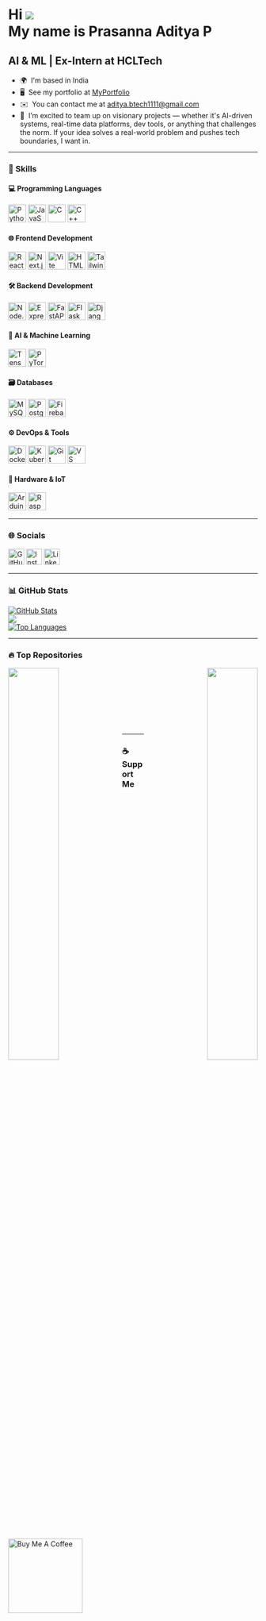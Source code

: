 Hi ![](https://user-images.githubusercontent.com/18350557/176309783-0785949b-9127-417c-8b55-ab5a4333674e.gif)  
My name is Prasanna Aditya P  
=========================================================================================================================================  
AI & ML | Ex-Intern at HCLTech  
------------------------------  

- 🌍  I'm based in India  
- 🖥️  See my portfolio at [MyPortfolio](http://prasannaaditya.com)  
- ✉️  You can contact me at [aditya.btech1111@gmail.com](mailto:aditya.btech1111@gmail.com)  
- 🤝  I’m excited to team up on visionary projects — whether it's AI-driven systems, real-time data platforms, dev tools, or anything that challenges the norm. If your idea solves a real-world problem and pushes tech boundaries, I want in.  

---

### 🧠 Skills

#### 💻 Programming Languages  
<p align="left">  
  <a href="https://www.python.org/" target="_blank"><img src="https://raw.githubusercontent.com/danielcranney/readme-generator/main/public/icons/skills/python-colored.svg" width="36" title="Python"/></a>  
  <a href="https://developer.mozilla.org/en-US/docs/Web/JavaScript" target="_blank"><img src="https://raw.githubusercontent.com/danielcranney/readme-generator/main/public/icons/skills/javascript-colored.svg" width="36" title="JavaScript"/></a>  
  <a href="https://docs.microsoft.com/en-us/cpp/" target="_blank"><img src="https://raw.githubusercontent.com/danielcranney/readme-generator/main/public/icons/skills/c-colored.svg" width="36" title="C"/></a>  
  <a href="https://docs.microsoft.com/en-us/cpp/" target="_blank"><img src="https://raw.githubusercontent.com/danielcranney/readme-generator/main/public/icons/skills/cplusplus-colored.svg" width="36" title="C++"/></a>  
</p>

#### 🌐 Frontend Development  
<p align="left">  
  <a href="https://reactjs.org/" target="_blank"><img src="https://raw.githubusercontent.com/danielcranney/readme-generator/main/public/icons/skills/react-colored.svg" width="36" title="React"/></a>  
  <a href="https://nextjs.org/" target="_blank"><img src="https://raw.githubusercontent.com/danielcranney/readme-generator/main/public/icons/skills/nextjs-colored.svg" width="36" title="Next.js"/></a>  
  <a href="https://vitejs.dev/" target="_blank"><img src="https://raw.githubusercontent.com/danielcranney/readme-generator/main/public/icons/skills/vite-colored.svg" width="36" title="Vite"/></a>  
  <a href="https://developer.mozilla.org/en-US/docs/Glossary/HTML5" target="_blank"><img src="https://raw.githubusercontent.com/danielcranney/readme-generator/main/public/icons/skills/html5-colored.svg" width="36" title="HTML5"/></a>  
  <a href="https://tailwindcss.com/" target="_blank"><img src="https://raw.githubusercontent.com/danielcranney/readme-generator/main/public/icons/skills/tailwindcss-colored.svg" width="36" title="TailwindCSS"/></a>  
</p>

#### 🛠️ Backend Development  
<p align="left">  
  <a href="https://nodejs.org/" target="_blank"><img src="https://raw.githubusercontent.com/danielcranney/readme-generator/main/public/icons/skills/nodejs-colored.svg" width="36" title="Node.js"/></a>  
  <a href="https://expressjs.com/" target="_blank"><img src="https://raw.githubusercontent.com/danielcranney/readme-generator/main/public/icons/skills/express-colored.svg" width="36" title="Express"/></a>  
  <a href="https://fastapi.tiangolo.com/" target="_blank"><img src="https://raw.githubusercontent.com/danielcranney/readme-generator/main/public/icons/skills/fastapi-colored.svg" width="36" title="FastAPI"/></a>  
  <a href="https://flask.palletsprojects.com/" target="_blank"><img src="https://raw.githubusercontent.com/danielcranney/readme-generator/main/public/icons/skills/flask-colored.svg" width="36" title="Flask"/></a>  
  <a href="https://www.djangoproject.com/" target="_blank"><img src="https://raw.githubusercontent.com/danielcranney/readme-generator/main/public/icons/skills/django-colored.svg" width="36" title="Django"/></a>  
</p>

#### 🧠 AI & Machine Learning  
<p align="left">  
  <a href="https://www.tensorflow.org/" target="_blank"><img src="https://raw.githubusercontent.com/danielcranney/readme-generator/main/public/icons/skills/tensorflow-colored.svg" width="36" title="TensorFlow"/></a>  
  <a href="https://pytorch.org/" target="_blank"><img src="https://raw.githubusercontent.com/danielcranney/readme-generator/main/public/icons/skills/pytorch-colored.svg" width="36" title="PyTorch"/></a>  
</p>

#### 🗃️ Databases  
<p align="left">  
  <a href="https://www.mysql.com/" target="_blank"><img src="https://raw.githubusercontent.com/danielcranney/readme-generator/main/public/icons/skills/mysql-colored.svg" width="36" title="MySQL"/></a>  
  <a href="https://www.postgresql.org/" target="_blank"><img src="https://raw.githubusercontent.com/danielcranney/readme-generator/main/public/icons/skills/postgresql-colored.svg" width="36" title="PostgreSQL"/></a>  
  <a href="https://firebase.google.com/" target="_blank"><img src="https://raw.githubusercontent.com/danielcranney/readme-generator/main/public/icons/skills/firebase-colored.svg" width="36" title="Firebase"/></a>  
</p>

#### ⚙️ DevOps & Tools  
<p align="left">  
  <a href="https://www.docker.com/" target="_blank"><img src="https://raw.githubusercontent.com/danielcranney/readme-generator/main/public/icons/skills/docker-colored.svg" width="36" title="Docker"/></a>  
  <a href="https://kubernetes.io/" target="_blank"><img src="https://raw.githubusercontent.com/danielcranney/readme-generator/main/public/icons/skills/kubernetes-colored.svg" width="36" title="Kubernetes"/></a>  
  <a href="https://git-scm.com/" target="_blank"><img src="https://raw.githubusercontent.com/danielcranney/readme-generator/main/public/icons/skills/git-colored.svg" width="36" title="Git"/></a>  
  <a href="https://code.visualstudio.com/" target="_blank"><img src="https://raw.githubusercontent.com/danielcranney/readme-generator/main/public/icons/skills/visualstudiocode-colored.svg" width="36" title="VS Code"/></a>  
</p>

#### 🔧 Hardware & IoT  
<p align="left">  
  <a href="https://store.arduino.cc/" target="_blank"><img src="https://raw.githubusercontent.com/danielcranney/readme-generator/main/public/icons/skills/arduino-colored.svg" width="36" title="Arduino"/></a>  
  <a href="https://www.raspberrypi.org/" target="_blank"><img src="https://raw.githubusercontent.com/danielcranney/readme-generator/main/public/icons/skills/raspberrypi-colored.svg" width="36" title="Raspberry Pi"/></a>  
</p>

---

### 🌐 Socials

<p align="left">  
  <a href="https://www.github.com/adithya262" target="_blank"><img src="https://raw.githubusercontent.com/danielcranney/readme-generator/main/public/icons/socials/github.svg" width="32" title="GitHub"/></a>  
  <a href="http://www.instagram.com/_aditya_2603" target="_blank"><img src="https://raw.githubusercontent.com/danielcranney/readme-generator/main/public/icons/socials/instagram.svg" width="32" title="Instagram"/></a>  
  <a href="https://www.linkedin.com/in/prasanna-aditya-prabakaran-az26112003/" target="_blank"><img src="https://raw.githubusercontent.com/danielcranney/readme-generator/main/public/icons/socials/linkedin.svg" width="32" title="LinkedIn"/></a>  
</p>

---

### 📊 GitHub Stats

<a href="http://www.github.com/adithya262"><img src="https://github-readme-stats.vercel.app/api?username=adithya262&show_icons=true&count_private=true&title_color=0891b2&text_color=ffffff&icon_color=0891b2&bg_color=1c1917&hide_border=true" alt="GitHub Stats"/></a>  
<a href="http://www.github.com/adithya262"><img src="https://github-readme-streak-stats.herokuapp.com/?user=adithya262&stroke=ffffff&background=1c1917&ring=0891b2&fire=0891b2&currStreakNum=ffffff&currStreakLabel=0891b2&sideNums=ffffff&sideLabels=ffffff&dates=ffffff&hide_border=true" /></a>  
<a href="https://github.com/adithya262"><img src="https://github-readme-stats.vercel.app/api/top-langs/?username=adithya262&langs_count=10&title_color=0891b2&text_color=ffffff&icon_color=0891b2&bg_color=1c1917&hide_border=true&locale=en&custom_title=Top%20%Languages" alt="Top Languages"/></a>  

---

### 🔥 Top Repositories

<div width="100%" align="center">
  <a href="https://github.com/adithya262/Leetcode_Aditya" align="left"><img align="left" width="45%" src="https://github-readme-stats.vercel.app/api/pin/?username=adithya262&repo=Leetcode_Aditya&title_color=0891b2&text_color=ffffff&icon_color=0891b2&bg_color=1c1917&hide_border=true" /></a>
  <a href="https://github.com/adithya262/Portfolio" align="right"><img align="right" width="45%" src="https://github-readme-stats.vercel.app/api/pin/?username=adithya262&repo=Portfolio&title_color=0891b2&text_color=ffffff&icon_color=0891b2&bg_color=1c1917&hide_border=true" /></a>
</div>

<br /><br /><br /><br /><br /><br /><br />

---

### ☕ Support Me

<p><a href="https://www.buymeacoffee.com/_aditya_2603"><img src="https://cdn.buymeacoffee.com/buttons/v2/default-yellow.png" width="150" alt="Buy Me A Coffee"/></a></p>
